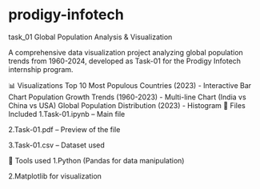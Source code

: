 # prodigy-infotech
task_01
Global Population Analysis & Visualization

A comprehensive data visualization project analyzing global population trends from 1960-2024, developed as Task-01 for the Prodigy Infotech internship program.

📊 Visualizations
Top 10 Most Populous Countries (2023) - Interactive Bar Chart
Population Growth Trends (1960-2023) - Multi-line Chart (India vs China vs USA)
Global Population Distribution (2023) - Histogram
📂 Files Included
1.Task-01.ipynb – Main file

2.Task-01.pdf – Preview of the file

3.Task-01.csv – Dataset used

🔧 Tools used
1.Python (Pandas for data manipulation)

2.Matplotlib for visualization
